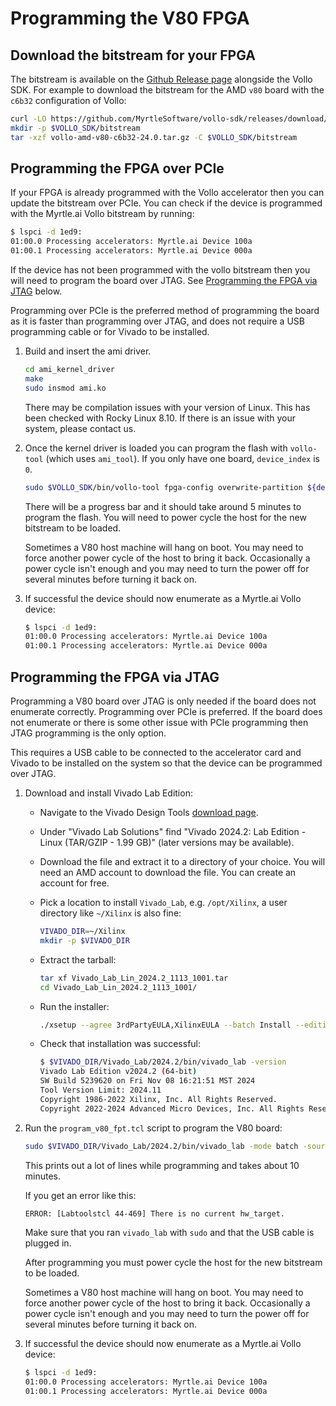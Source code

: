# Programming the V80 FPGA

## Download the bitstream for your FPGA

The bitstream is available on the [Github Release page] alongside the Vollo SDK. For example to
download the bitstream for the AMD `v80` board with the `c6b32` configuration of Vollo:

[Github Release page]: https://github.com/MyrtleSoftware/vollo-sdk/releases/

```sh
curl -LO https://github.com/MyrtleSoftware/vollo-sdk/releases/download/v24.0.1/vollo-amd-v80-c6b32-24.0.tar.gz
mkdir -p $VOLLO_SDK/bitstream
tar -xzf vollo-amd-v80-c6b32-24.0.tar.gz -C $VOLLO_SDK/bitstream
```

## Programming the FPGA over PCIe

If your FPGA is already programmed with the Vollo accelerator then you can update the bitstream over
PCIe. You can check if the device is programmed with the Myrtle.ai Vollo bitstream by running:

```sh
$ lspci -d 1ed9:
01:00.0 Processing accelerators: Myrtle.ai Device 100a
01:00.1 Processing accelerators: Myrtle.ai Device 000a
```

If the device has not been programmed with the vollo bitstream then you will need to program the board
over JTAG. See [Programming the FPGA via JTAG](#programming-the-fpga-via-jtag) below.

Programming over PCIe is the preferred method of programming the board as it is faster than
programming over JTAG, and does not require a USB programming cable or for Vivado to be installed.

1. Build and insert the ami driver.

   ```sh
   cd ami_kernel_driver
   make
   sudo insmod ami.ko
   ```

   There may be compilation issues with your version of Linux. This has been checked with Rocky Linux
   8.10. If there is an issue with your system, please contact us.

2. Once the kernel driver is loaded you can program the flash with `vollo-tool` (which uses
   `ami_tool`). If you only have one board, `device_index` is `0`.

   ```sh
   sudo $VOLLO_SDK/bin/vollo-tool fpga-config overwrite-partition ${device_index:?} $VOLLO_SDK/bitstream/vollo-amd-v80-c6b32.pdi USER_IMAGE
   ```

   There will be a progress bar and it should take around 5 minutes to program the flash. You will
   need to power cycle the host for the new bitstream to be loaded.

   <div class="warning">
   Sometimes a V80 host machine will hang on boot. You may need to force another power cycle of the
   host to bring it back. Occasionally a power cycle isn't enough and you may need to turn the power
   off for several minutes before turning it back on.
   </div>

3. If successful the device should now enumerate as a Myrtle.ai Vollo device:

   ```sh
   $ lspci -d 1ed9:
   01:00.0 Processing accelerators: Myrtle.ai Device 100a
   01:00.1 Processing accelerators: Myrtle.ai Device 000a
   ```

## Programming the FPGA via JTAG

Programming a V80 board over JTAG is only needed if the board does not enumerate correctly.
Programming over PCIe is preferred. If the board does not enumerate or there is some other issue
with PCIe programming then JTAG programming is the only option.

This requires a USB cable to be connected to the accelerator card and Vivado to be installed on the
system so that the device can be programmed over JTAG.

[download page]: https://www.xilinx.com/support/download/index.html/content/xilinx/en/downloadNav/vivado-design-tools.html

1. Download and install Vivado Lab Edition:

    - Navigate to the Vivado Design Tools [download page].
    - Under "Vivado Lab Solutions" find "Vivado 2024.2: Lab Edition - Linux (TAR/GZIP - 1.99 GB)" (later versions may be available).
    - Download the file and extract it to a directory of your choice. You will need an AMD account
      to download the file. You can create an account for free.
    - Pick a location to install `Vivado_Lab`, e.g. `/opt/Xilinx`, a user directory like `~/Xilinx` is
      also fine:

      ```sh
      VIVADO_DIR=~/Xilinx
      mkdir -p $VIVADO_DIR
      ```

    - Extract the tarball:

      ```sh
      tar xf Vivado_Lab_Lin_2024.2_1113_1001.tar
      cd Vivado_Lab_Lin_2024.2_1113_1001/
      ```

    - Run the installer:

      ```sh
      ./xsetup --agree 3rdPartyEULA,XilinxEULA --batch Install --edition "Vivado Lab Edition (Standalone)" --location $VIVADO_DIR
      ```

    - Check that installation was successful:

      ```sh
      $ $VIVADO_DIR/Vivado_Lab/2024.2/bin/vivado_lab -version
      Vivado Lab Edition v2024.2 (64-bit)
      SW Build 5239620 on Fri Nov 08 16:21:51 MST 2024
      Tool Version Limit: 2024.11
      Copyright 1986-2022 Xilinx, Inc. All Rights Reserved.
      Copyright 2022-2024 Advanced Micro Devices, Inc. All Rights Reserved.
      ```

2. Run the `program_v80_fpt.tcl` script to program the V80 board:

    ```sh
    sudo $VIVADO_DIR/Vivado_Lab/2024.2/bin/vivado_lab -mode batch -source ./flash_vollo-amd-v80-c6b32.tcl
    ```

   This prints out a lot of lines while programming and takes about 10 minutes.

   If you get an error like this:

   ```sh
   ERROR: [Labtoolstcl 44-469] There is no current hw_target.
   ```

   Make sure that you ran `vivado_lab` with `sudo` and that the USB cable is plugged in.

   After programming you must power cycle the host for the new bitstream to be loaded.

   <div class="warning">
   Sometimes a V80 host machine will hang on boot. You may need to force another power cycle of the
   host to bring it back. Occasionally a power cycle isn't enough and you may need to turn the power
   off for several minutes before turning it back on.
   </div>

3. If successful the device should now enumerate as a Myrtle.ai Vollo device:

   ```sh
   $ lspci -d 1ed9:
   01:00.0 Processing accelerators: Myrtle.ai Device 100a
   01:00.1 Processing accelerators: Myrtle.ai Device 000a
   ```
